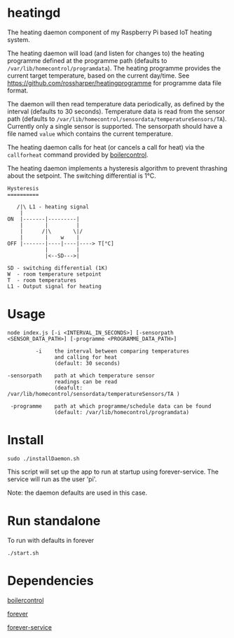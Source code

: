 # heatingd

The heating daemon component of my Raspberry Pi based IoT heating system.

The heating daemon will load (and listen for changes to) the heating programme defined at the programme path (defaults to `/var/lib/homecontrol/programdata`). The heating programme provides the current target temperature, based on the current day/time. See https://github.com/rossharper/heatingprogramme for programme data file format.

The daemon will then read temperature data periodically, as defined by the interval (defaults to 30 seconds). Temperature data is read from the sensor path (defaults to `/var/lib/homecontrol/sensordata/temperatureSensors/TA`). Currently only a single sensor is supported. The sensorpath should have a file named `value` which contains the current temperature.

The heating daemon calls for heat (or cancels a call for heat) via the `callforheat` command provided by [boilercontrol](http://github.com/rossharper/boilercontrol).

The heating daemon implements a hysteresis algorithm to prevent thrashing about the setpoint. The switching differential is 1°C.

    Hysteresis
    ==========

       /|\ L1 - heating signal
        |
    ON  |-------|---------|
        |       |         |
        |      /|\       \|/
        |       |    w    |
    OFF |-------|----|----|----> T[°C]
                |         |
                |<--SD--->|

    SD - switching differential (1K)
    W  - room temperature setpoint
    T  - room temperatures
    L1 - Output signal for heating

# Usage

    node index.js [-i <INTERVAL_IN_SECONDS>] [-sensorpath <SENSOR_DATA_PATH>] [-programme <PROGRAMME_DATA_PATH>]

             -i    the interval between comparing temperatures
                   and calling for heat
                   (default: 30 seconds)

    -sensorpath    path at which temperature sensor
                   readings can be read
                   (deafult: /var/lib/homecontrol/sensordata/temperatureSensors/TA )

     -programme    path at which programme/schedule data can be found
                   (default: /var/lib/homecontrol/programdata)


# Install

    sudo ./installDaemon.sh

This script will set up the app to run at startup using forever-service. The service will run as the user 'pi'.

Note: the daemon defaults are used in this case.

# Run standalone

To run with defaults in forever

    ./start.sh

# Dependencies

[boilercontrol](http://github.com/rossharper/boilercontrol)

[forever](https://github.com/foreverjs/forever)

[forever-service](https://github.com/zapty/forever-service)
